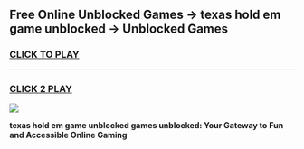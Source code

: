 
## Free Online Unblocked Games → texas hold em game unblocked → Unblocked Games
<h3>
<a href="https://premium.freeplayer.one?title=texas_hold_em_game_unblocked&ref=21F">CLICK TO PLAY</a></h3>
<hr>

<h3>
<a href="https://premium.freeplayer.one?title=texas_hold_em_game_unblocked&ref=21F">CLICK 2 PLAY</a>
  
</h3>

<a href="https://premium.freeplayer.one?title=texas_hold_em_game_unblocked&ref=21F/"><img src="https://clearcache.store/games.png"></a>


**texas hold em game unblocked games unblocked: Your Gateway to Fun and Accessible Online Gaming**
